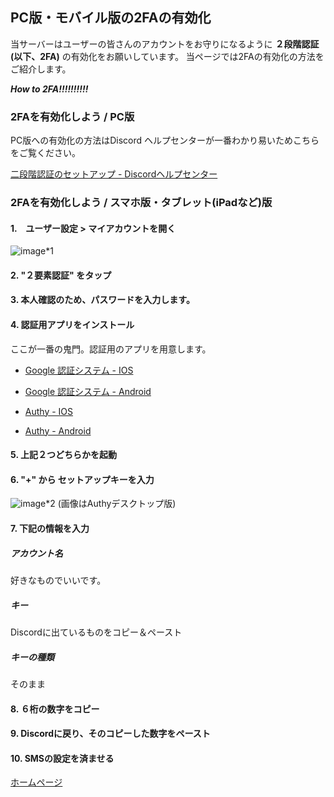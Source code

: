 ## PC版・モバイル版の2FAの有効化

当サーバーはユーザーの皆さんのアカウントをお守りになるように **２段階認証(以下、2FA)** の有効化をお願いしています。
当ページでは2FAの有効化の方法をご紹介します。

***How to 2FA!!!!!!!!!!***

### 2FAを有効化しよう / PC版
PC版への有効化の方法はDiscord ヘルプセンターが一番わかり易いためこちらをご覧ください。

[二段階認証のセットアップ - Discordヘルプセンター](https://support.discord.com/hc/ja/articles/219576828)

### 2FAを有効化しよう / スマホ版・タブレット(iPadなど)版
#### 1.　ユーザー設定 > マイアカウントを開く
![image*1](https://media.discordapp.net/attachments/845566542392983572/850001118167564328/unknown.png?width=335&height=683)
#### 2. "２要素認証" をタップ
#### 3. 本人確認のため、パスワードを入力します。
#### 4. 認証用アプリをインストール
ここが一番の鬼門。認証用のアプリを用意します。

- [Google 認証システム - IOS](https://apps.apple.com/jp/app/google-authenticator/id388497605)

- [Google 認証システム - Android](https://play.google.com/store/apps/details?id=com.google.android.apps.authenticator2&hl=ja&gl=US)

- [Authy - IOS](https://itunes.apple.com/us/app/authy/id494168017)

- [Authy - Android](https://play.google.com/store/apps/details?id=com.authy.authy)


#### 5. 上記２つどちらかを起動
#### 6. "+" から セットアップキーを入力

![image*2](https://media.discordapp.net/attachments/733707711228674102/854876111736274964/unknown.png?width=380&height=600)
(画像はAuthyデスクトップ版)

#### 7. 下記の情報を入力
##### アカウント名
好きなものでいいです。
##### キー
Discordに出ているものをコピー＆ペースト
##### キーの種類
そのまま
#### 8. ６桁の数字をコピー
#### 9. Discordに戻り、そのコピーした数字をペースト
#### 10. SMSの設定を済ませる

[ホームページ](../README.md)